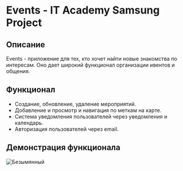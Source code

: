 # Events - IT Academy Samsung Project

## Описание
Events - приложение для тех, кто хочет найти новые знакомства по интересам. Оно дает широкий функционал организации ивентов и общения.
## Функционал
* Создание, обновление, удаление мероприятий.
* Добавление и просмотр и навигация по меткам на карте.
* Система уведомления пользователей через уведомления и календарь.
* Авторизация пользователей через email.
## Демонстрация функционала
![Безымянный](https://github.com/user-attachments/assets/4d787c9a-b688-49fb-9ca2-f13f6bed058a)
